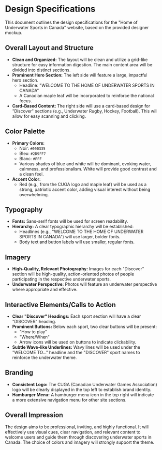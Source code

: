 # Design Specifications

This document outlines the design specifications for the "Home of Underwater Sports in Canada" website, based on the provided designer mockup.

## Overall Layout and Structure

*   **Clean and Organized:** The layout will be clean and utilize a grid-like structure for easy information digestion. The main content area will be divided into distinct sections.
*   **Prominent Hero Section:** The left side will feature a large, impactful hero section.
    *   Headline: "WELCOME TO THE HOME OF UNDERWATER SPORTS IN CANADA"
    *   A Canadian maple leaf will be incorporated to reinforce the national focus.
*   **Card-Based Content:** The right side will use a card-based design for "Discover" sections (e.g., Underwater Rugby, Hockey, Football). This will allow for easy scanning and clicking.

## Color Palette

*   **Primary Colors:**
    *   Noir: `#000335`
    *   Bleu: `#2D9FF7`
    *   Blanc: `#FFF`
    *   Various shades of blue and white will be dominant, evoking water, calmness, and professionalism. White will provide good contrast and a clean feel.
*   **Accent Color:**
    *   Red (e.g., from the CUGA logo and maple leaf) will be used as a strong, patriotic accent color, adding visual interest without being overwhelming.

## Typography

*   **Fonts:** Sans-serif fonts will be used for screen readability.
*   **Hierarchy:** A clear typographic hierarchy will be established:
    *   Headlines (e.g., "WELCOME TO THE HOME OF UNDERWATER SPORTS IN CANADA") will use larger, bolder fonts.
    *   Body text and button labels will use smaller, regular fonts.

## Imagery

*   **High-Quality, Relevant Photography:** Images for each "Discover" section will be high-quality, action-oriented photos of people participating in the respective underwater sports.
*   **Underwater Perspective:** Photos will feature an underwater perspective where appropriate and effective.

## Interactive Elements/Calls to Action

*   **Clear "Discover" Headings:** Each sport section will have a clear "DISCOVER" heading.
*   **Prominent Buttons:** Below each sport, two clear buttons will be present:
    *   "How to play"
    *   "Where/When"
    *   Arrow icons will be used on buttons to indicate clickability.
*   **Subtle Wave-like Underlines:** Wavy lines will be used under the "WELCOME TO..." headline and the "DISCOVER" sport names to reinforce the underwater theme.

## Branding

*   **Consistent Logo:** The CUGA (Canadian Underwater Games Association) logo will be clearly displayed in the top left to establish brand identity.
*   **Hamburger Menu:** A hamburger menu icon in the top right will indicate a more extensive navigation menu for other site sections.

## Overall Impression

The design aims to be professional, inviting, and highly functional. It will effectively use visual cues, clear navigation, and relevant content to welcome users and guide them through discovering underwater sports in Canada. The choice of colors and imagery will strongly support the theme.
